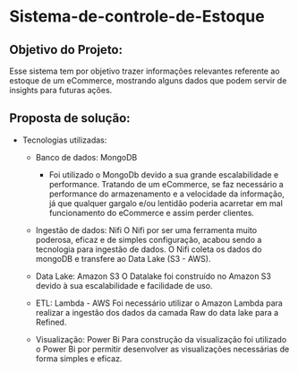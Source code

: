# Sistema-de-controle-de-Estoque

## Objetivo do Projeto:
  Esse sistema tem por objetivo trazer informações relevantes referente ao estoque de um eCommerce, mostrando alguns dados que podem servir de insights para futuras ações.

## Proposta de solução:
  - Tecnologias utilizadas:
      - Banco de dados: MongoDB
          - Foi utilizado o MongoDb devido a sua grande escalabilidade e performance. Tratando de um eCommerce, se faz necessário a performance do armazenamento e a velocidade da informação, já que qualquer gargalo e/ou lentidão poderia acarretar em mal funcionamento do eCommerce e assim perder clientes.
 
      - Ingestão de dados: Nifi
          O Nifi por ser uma ferramenta muito poderosa, eficaz e de simples configuração, acabou sendo a tecnologia para ingestão de dados. O Nifi coleta os dados do mongoDB e transfere ao Data Lake (S3 - AWS).  
      
      - Data Lake: Amazon S3
         O Datalake foi construído no Amazon S3 devido à sua escalabilidade e facilidade de uso. 
      
      - ETL: Lambda - AWS
          Foi necessário utilizar o Amazon Lambda para realizar a ingestão dos dados da camada Raw do data lake para a Refined.
      
      - Visualização: Power Bi
          Para construção da visualização foi utilizado o Power Bi por permitir desenvolver as visualizações necessárias de forma simples e eficaz.
